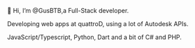 👋 Hi, I’m @GusBTB,a Full-Stack developer.

Developing web apps at quattroD, using a lot of Autodesk APIs.

JavaScript/Typescript, Python, Dart and a bit of C# and PHP. 

<!---
GusBTB/GusBTB is a ✨ special ✨ repository because its `README.md` (this file) appears on your GitHub profile.
You can click the Preview link to take a look at your changes.
--->
